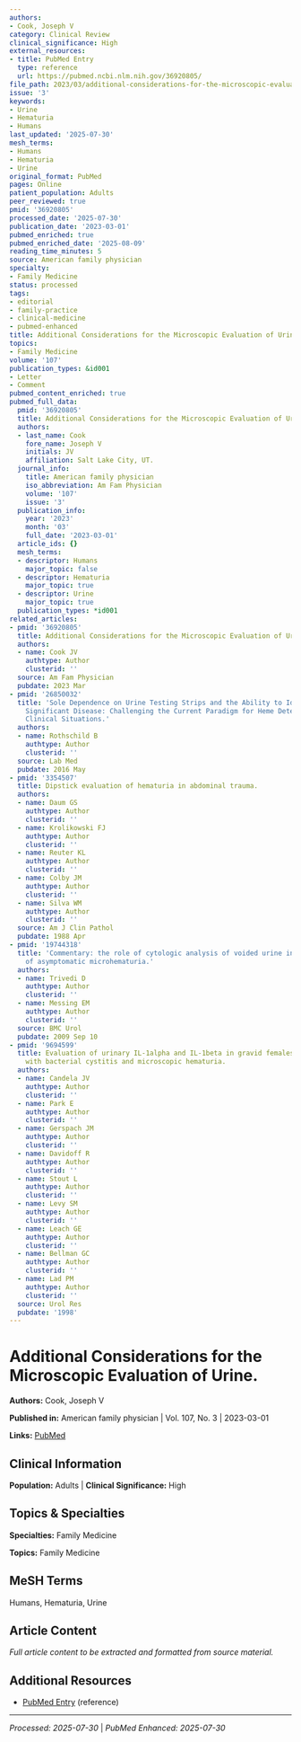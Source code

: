 ```yaml
---
authors:
- Cook, Joseph V
category: Clinical Review
clinical_significance: High
external_resources:
- title: PubMed Entry
  type: reference
  url: https://pubmed.ncbi.nlm.nih.gov/36920805/
file_path: 2023/03/additional-considerations-for-the-microscopic-evaluation-of.md
issue: '3'
keywords:
- Urine
- Hematuria
- Humans
last_updated: '2025-07-30'
mesh_terms:
- Humans
- Hematuria
- Urine
original_format: PubMed
pages: Online
patient_population: Adults
peer_reviewed: true
pmid: '36920805'
processed_date: '2025-07-30'
publication_date: '2023-03-01'
pubmed_enriched: true
pubmed_enriched_date: '2025-08-09'
reading_time_minutes: 5
source: American family physician
specialty:
- Family Medicine
status: processed
tags:
- editorial
- family-practice
- clinical-medicine
- pubmed-enhanced
title: Additional Considerations for the Microscopic Evaluation of Urine.
topics:
- Family Medicine
volume: '107'
publication_types: &id001
- Letter
- Comment
pubmed_content_enriched: true
pubmed_full_data:
  pmid: '36920805'
  title: Additional Considerations for the Microscopic Evaluation of Urine.
  authors:
  - last_name: Cook
    fore_name: Joseph V
    initials: JV
    affiliation: Salt Lake City, UT.
  journal_info:
    title: American family physician
    iso_abbreviation: Am Fam Physician
    volume: '107'
    issue: '3'
  publication_info:
    year: '2023'
    month: '03'
    full_date: '2023-03-01'
  article_ids: {}
  mesh_terms:
  - descriptor: Humans
    major_topic: false
  - descriptor: Hematuria
    major_topic: true
  - descriptor: Urine
    major_topic: true
  publication_types: *id001
related_articles:
- pmid: '36920805'
  title: Additional Considerations for the Microscopic Evaluation of Urine.
  authors:
  - name: Cook JV
    authtype: Author
    clusterid: ''
  source: Am Fam Physician
  pubdate: 2023 Mar
- pmid: '26850032'
  title: 'Sole Dependence on Urine Testing Strips and the Ability to Identify Clinically
    Significant Disease: Challenging the Current Paradigm for Heme Detection in General
    Clinical Situations.'
  authors:
  - name: Rothschild B
    authtype: Author
    clusterid: ''
  source: Lab Med
  pubdate: 2016 May
- pmid: '3354507'
  title: Dipstick evaluation of hematuria in abdominal trauma.
  authors:
  - name: Daum GS
    authtype: Author
    clusterid: ''
  - name: Krolikowski FJ
    authtype: Author
    clusterid: ''
  - name: Reuter KL
    authtype: Author
    clusterid: ''
  - name: Colby JM
    authtype: Author
    clusterid: ''
  - name: Silva WM
    authtype: Author
    clusterid: ''
  source: Am J Clin Pathol
  pubdate: 1988 Apr
- pmid: '19744318'
  title: 'Commentary: the role of cytologic analysis of voided urine in the work-up
    of asymptomatic microhematuria.'
  authors:
  - name: Trivedi D
    authtype: Author
    clusterid: ''
  - name: Messing EM
    authtype: Author
    clusterid: ''
  source: BMC Urol
  pubdate: 2009 Sep 10
- pmid: '9694599'
  title: Evaluation of urinary IL-1alpha and IL-1beta in gravid females and patients
    with bacterial cystitis and microscopic hematuria.
  authors:
  - name: Candela JV
    authtype: Author
    clusterid: ''
  - name: Park E
    authtype: Author
    clusterid: ''
  - name: Gerspach JM
    authtype: Author
    clusterid: ''
  - name: Davidoff R
    authtype: Author
    clusterid: ''
  - name: Stout L
    authtype: Author
    clusterid: ''
  - name: Levy SM
    authtype: Author
    clusterid: ''
  - name: Leach GE
    authtype: Author
    clusterid: ''
  - name: Bellman GC
    authtype: Author
    clusterid: ''
  - name: Lad PM
    authtype: Author
    clusterid: ''
  source: Urol Res
  pubdate: '1998'
---
```


# Additional Considerations for the Microscopic Evaluation of Urine.

**Authors:** Cook, Joseph V

**Published in:** American family physician | Vol. 107, No. 3 | 2023-03-01

**Links:** [PubMed](https://pubmed.ncbi.nlm.nih.gov/36920805/)

## Clinical Information

**Population:** Adults | **Clinical Significance:** High

## Topics & Specialties

**Specialties:** Family Medicine

**Topics:** Family Medicine

## MeSH Terms

Humans, Hematuria, Urine

## Article Content

*Full article content to be extracted and formatted from source material.*

## Additional Resources

- [PubMed Entry](https://pubmed.ncbi.nlm.nih.gov/36920805/) (reference)

---

*Processed: 2025-07-30* | *PubMed Enhanced: 2025-07-30*
